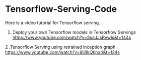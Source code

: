 # Tensorflow-Serving-Code
Here is a video tutorial for Tensorflow serving.

1. Deploy your own Tensorflow models in Tensorflow Servings
https://www.youtube.com/watch?v=SsaJJsRvwIs&t=144s

2 .Tensorflow Serving using retrained inception graph
https://www.youtube.com/watch?v=9l2lkQtinx4&t=124s
